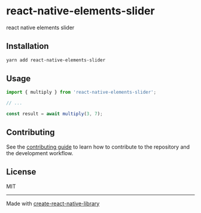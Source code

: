 # react-native-elements-slider

react native elements slider

## Installation

```sh
yarn add react-native-elements-slider
```

## Usage

```js
import { multiply } from 'react-native-elements-slider';

// ...

const result = await multiply(3, 7);
```

## Contributing

See the [contributing guide](CONTRIBUTING.md) to learn how to contribute to the repository and the development workflow.

## License

MIT

---

Made with [create-react-native-library](https://github.com/callstack/react-native-builder-bob)
